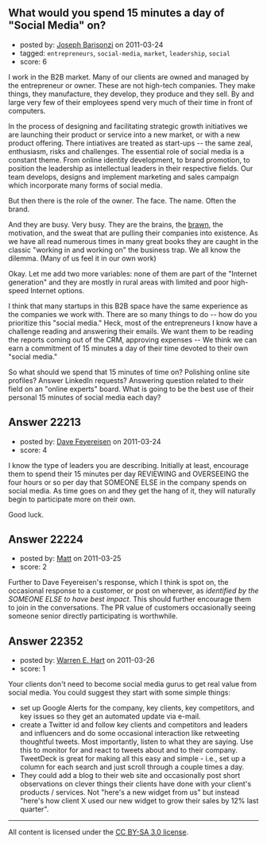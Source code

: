 ## What would you spend 15 minutes a day of "Social Media" on?

- posted by: [Joseph Barisonzi](https://stackexchange.com/users/-1/8791-joseph-barisonzi) on 2011-03-24
- tagged: `entrepreneurs`, `social-media`, `market`, `leadership`, `social`
- score: 6

I work in the B2B market. Many of our clients are owned and managed by the entrepreneur or owner. These are not high-tech companies. They make things, they manufacture, they develop, they produce and they sell. By and large very few of their employees spend very much of their time in front of computers. 

In the process of designing and facilitating strategic growth initiatives we are launching their product or service into a new market, or with a new product offering. There intiatives are treated as start-ups -- the same zeal, enthusiasm, risks and challenges. The essential role of social media is a constant theme. From online identity development, to brand promotion, to position the leadership as intellectual leaders in their respective fields. Our team develops, designs and implement marketing and sales campaign which incorporate many forms of social media. 

But then there is the role of the owner. The face. The name. Often the brand.

And they are busy. Very busy. They are the brains, the [brawn][1], the motivation, and the sweat that are pulling their companies into existence. As we have all read numerous times in many great books they are caught in the classic "working in and working on" the business trap. We all know the dilemma. (Many of us feel it in our own work)

Okay. Let me add two more variables: none of them are part of the "Internet generation" and they are mostly in rural areas with limited and poor high-speed Internet options. 

I think that many startups in this B2B space have the same experience as the companies we work with. There are so many things to do -- how do you prioritize this "social media." 
Heck, most of the entrepreneurs I know have a challenge reading and answering their emails. We want them to be reading the reports coming out of the CRM, approving expenses <smile> -- We think we can earn a commitment of 15 minutes a day of their time devoted to their own "social media." 

So what should we spend that 15 minutes of time on? Polishing online site profiles? Answer LinkedIn requests? Answering question related to their field on an "online experts" board. What is going to be the best use of their personal 15 minutes of social media each day?

  [1]: http://en.wiktionary.org/wiki/brawn#Noun



## Answer 22213

- posted by: [Dave Feyereisen](https://stackexchange.com/users/-1/8565-dave-feyereisen) on 2011-03-24
- score: 4

I know the type of leaders you are describing.  Initially at least, encourage them to spend their 15 minutes per day REVIEWING and OVERSEEING the four hours or so per day that SOMEONE ELSE in the company spends on social media.  As time goes on and they get the hang of it, they will naturally begin to participate more on their own.

Good luck.



## Answer 22224

- posted by: [Matt](https://stackexchange.com/users/-1/8784-matt) on 2011-03-25
- score: 2

Further to Dave Feyereisen's response, which I think is spot on, the occasional response to a customer, or post on wherever, as _identified by the SOMEONE ELSE to have best impact_.  This should further encourage them to join in the conversations.  The PR value of customers occasionally seeing someone senior directly participating is worthwhile.


## Answer 22352

- posted by: [Warren E. Hart](https://stackexchange.com/users/-1/2058-warren-e-hart) on 2011-03-26
- score: 1

Your clients don't need to become social media gurus to get real value from social media. You could suggest they start with some simple things:

 - set up Google Alerts for the company, key clients, key competitors, and key issues so they get an automated update via e-mail.
 - create a Twitter id and follow key clients and competitors and leaders and influencers and do some occasional interaction like retweeting thoughtful tweets. Most importantly, listen to what they are saying. Use this to monitor for and react to tweets about and to their company. TweetDeck is great for making all this easy and simple - i.e., set up a column for each search and just scroll through a couple times a day.
 - They could add a blog to their web site and occasionally post short observations on clever things their clients have done with your client's products / services. Not "here's a new widget from us" but instead "here's how client X used our new widget to grow their sales by 12% last quarter". 

 



---

All content is licensed under the [CC BY-SA 3.0 license](https://creativecommons.org/licenses/by-sa/3.0/).
